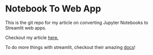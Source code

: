 # Notebook To Web App

This is the git repo for my article on converting Jupyter Notebooks to Streamlit web apps. 



Checkout my article  [here.](article.md) 



To do more things with streamlit, checkout their amazing [docs](https://docs.streamlit.io/)! 

